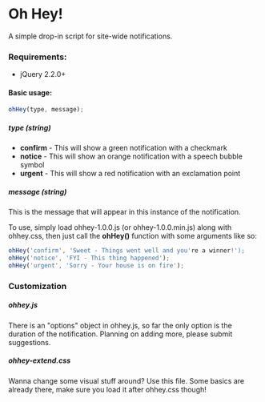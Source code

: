 # Oh Hey!
 A simple drop-in script for site-wide notifications.
### Requirements:
* jQuery 2.2.0+

#### Basic usage:
``` Javascript
ohHey(type, message);
```

##### type (string)
* **confirm** - This will show a green notification with a checkmark
* **notice** - This will show an orange notification with a speech bubble symbol
* **urgent** - This will show a red notification with an exclamation point

##### message (string)
This is the message that will appear in this instance of the notification.

To use, simply load ohhey-1.0.0.js (or ohhey-1.0.0.min.js) along with ohhey.css, then just call the **ohHey()** function with some arguments like so:
``` Javascript
ohHey('confirm', 'Sweet - Things went well and you're a winner!');
ohHey('notice', 'FYI - This thing happened');
ohHey('urgent', 'Sorry - Your house is on fire');
```

### Customization
##### ohhey.js
There is an "options" object in ohhey.js, so far the only option is the duration of the notification. Planning on adding more, please submit suggestions.
##### ohhey-extend.css
Wanna change some visual stuff around? Use this file. Some basics are already there, make sure you load it after ohhey.css though!
